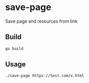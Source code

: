 # save-page

Save page and resources from link

## Build

```bash
go build
```

## Usage

```bash
./save-page https://test.com/x.html
```
